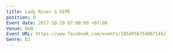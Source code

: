 ```yaml
---
title: Lady River & HIME
position: 0
Event date: 2017-10-29 07:00:00 +07:00
Venue: DeN
Event URL: https://www.facebook.com/events/1954056754807145/
Genre: DJ
---
```


